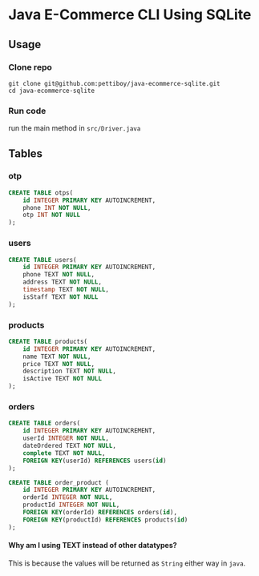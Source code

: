 # Java E-Commerce CLI Using SQLite

## Usage

### Clone repo

```
git clone git@github.com:pettiboy/java-ecommerce-sqlite.git
cd java-ecommerce-sqlite
```

### Run code

run the main method in `src/Driver.java`

## Tables

### otp

```sql
CREATE TABLE otps(
    id INTEGER PRIMARY KEY AUTOINCREMENT,
    phone INT NOT NULL,
    otp INT NOT NULL
);
```

### users

```sql
CREATE TABLE users(
    id INTEGER PRIMARY KEY AUTOINCREMENT,
    phone TEXT NOT NULL,
    address TEXT NOT NULL,
    timestamp TEXT NOT NULL,
    isStaff TEXT NOT NULL
);
```

### products

```sql
CREATE TABLE products(
    id INTEGER PRIMARY KEY AUTOINCREMENT,
    name TEXT NOT NULL,
    price TEXT NOT NULL,
    description TEXT NOT NULL,
    isActive TEXT NOT NULL
);
```

### orders

```sql
CREATE TABLE orders(
    id INTEGER PRIMARY KEY AUTOINCREMENT,
    userId INTEGER NOT NULL,
    dateOrdered TEXT NOT NULL,
    complete TEXT NOT NULL,
    FOREIGN KEY(userId) REFERENCES users(id)
);

CREATE TABLE order_product (
    id INTEGER PRIMARY KEY AUTOINCREMENT,
    orderId INTEGER NOT NULL,
    productId INTEGER NOT NULL,
    FOREIGN KEY(orderId) REFERENCES orders(id),
    FOREIGN KEY(productId) REFERENCES products(id)
);
```

#### Why am I using TEXT instead of other datatypes?

This is because the values will be returned as `String` either way in `java`.
